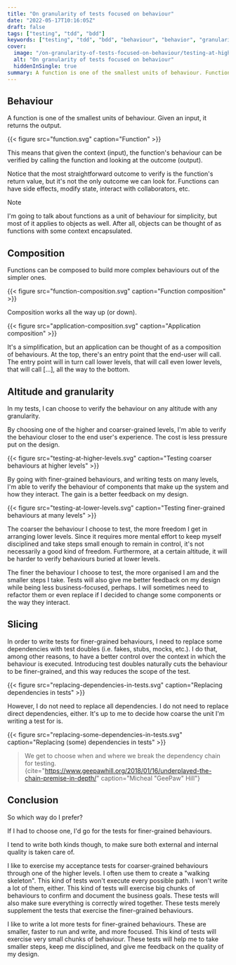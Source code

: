 ```yaml
---
title: "On granularity of tests focused on behaviour"
date: "2022-05-17T10:16:05Z"
draft: false
tags: ["testing", "tdd", "bdd"]
keywords: ["testing", "tdd", "bdd", "behaviour", "behavior", "granularity", "layers", "altitude", "levels"]
cover:
  image: "/on-granularity-of-tests-focused-on-behaviour/testing-at-higher-levels.svg"
  alt: "On granularity of tests focused on behaviour"
  hiddenInSingle: true
summary: A function is one of the smallest units of behaviour. Functions can be composed to build coarser behaviours. What granularity and altitude to test behaviours on?
---
```


## Behaviour

A function is one of the smallest units of behaviour. Given an input, it returns the output.

{{< figure src="function.svg" caption="Function" >}}

This means that given the context (input), the function's behaviour can be verified by calling the function and looking at the outcome (output).

Notice that the most straightforward outcome to verify is the function's return value, but it's not the only outcome we can look for. Functions can have side effects, modify state, interact with collaborators, etc.

> [!NOTE]
> I'm going to talk about functions as a unit of behaviour for simplicity, but most of it applies to objects as well.
> After all, objects can be thought of as functions with some context encapsulated.

## Composition

Functions can be composed to build more complex behaviours out of the simpler ones.

{{< figure src="function-composition.svg" caption="Function composition" >}}

Composition works all the way up (or down).

{{< figure src="application-composition.svg" caption="Application composition" >}}

It's a simplification, but an application can be thought of as a composition of behaviours. At the top, there's an entry point that the end-user will call. The entry point will in turn call lower levels, that will call even lower levels, that will call [...], all the way to the bottom.

## Altitude and granularity

In my tests, I can choose to verify the behaviour on any altitude with any granularity.

By choosing one of the higher and coarser-grained levels, I'm able to verify the behaviour closer to the end user's experience.
The cost is less pressure put on the design.

{{< figure src="testing-at-higher-levels.svg" caption="Testing coarser behaviours at higher levels" >}}

By going with finer-grained behaviours, and writing tests on many levels, I'm able to verify the behaviour of
components that make up the system and how they interact.
The gain is a better feedback on my design.

{{< figure src="testing-at-lower-levels.svg" caption="Testing finer-grained behaviours at many levels" >}}

The coarser the behaviour I choose to test, the more freedom I get in arranging lower levels.
Since it requires more mental effort to keep myself disciplined and take steps small enough to remain in control, it's not necessarily a good kind of freedom.
Furthermore, at a certain altitude, it will be harder to verify behaviours buried at lower levels.

The finer the behaviour I choose to test, the more organised I am and the smaller steps I take.
Tests will also give me better feedback on my design while being less business-focused, perhaps.
I will sometimes need to refactor them or even replace if I decided to change some components or the way they interact.

## Slicing

In order to write tests for finer-grained behaviours, I need to replace some dependencies with test doubles (i.e. fakes, stubs, mocks, etc.).
I do that, among other reasons, to have a better control over the context in which the behaviour is executed.
Introducing test doubles naturally cuts the behaviour to be finer-grained, and this way reduces the scope of the test.

{{< figure src="replacing-dependencies-in-tests.svg" caption="Replacing dependencies in tests" >}}

However, I do not need to replace all dependencies. I do not need to replace direct dependencies, either.
It's up to me to decide how coarse the unit I'm writing a test for is.

{{< figure src="replacing-some-dependencies-in-tests.svg" caption="Replacing (some) dependencies in tests" >}}

> We get to choose when and where we break the dependency chain for testing.
{cite="https://www.geepawhill.org/2018/01/16/underplayed-the-chain-premise-in-depth/" caption="Micheal \"GeePaw\" Hill"}

## Conclusion

So which way do I prefer?

If I had to choose one, I'd go for the tests for finer-grained behaviours.

I tend to write both kinds though, to make sure both external and internal quality is taken care of.

I like to exercise my acceptance tests for coarser-grained behaviours through one of the higher levels.
I often use them to create a "walking skeleton".
This kind of tests won't execute every possible path. I won't write a lot of them, either.
This kind of tests will exercise big chunks of behaviours to confirm and document the business goals.
These tests will also make sure everything is correctly wired together.
These tests merely supplement the tests that exercise the finer-grained behaviours.

I like to write a lot more tests for finer-grained behaviours. These are smaller, faster to run and write, and more focused.
This kind of tests will exercise very small chunks of behaviour.
These tests will help me to take smaller steps, keep me disciplined, and give me feedback on the quality of my design.

<!-- https://excalidraw.com/#json=dMMOUnqqi_K3H2VigT46k,TtjM5QTethkKb_svrqaLxQ -->

